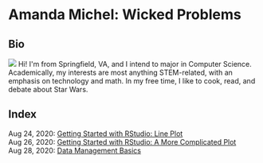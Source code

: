 # Amanda Michel: Wicked Problems
## Bio
![](headshot.jpeh)
Hi! I'm from Springfield, VA, and I intend to major in Computer Science. Academically, my interests are most anything STEM-related, with an emphasis on technology and math. In my free time, I like to cook, read, and debate about Star Wars.

## Index
Aug 24, 2020: [Getting Started with RStudio: Line Plot](lineplot.md)</br>
Aug 26, 2020: [Getting Started with RStudio: A More Complicated Plot](complexplot.md)</br>
Aug 28, 2020: [Data Management Basics](datamanag.md)</br>
